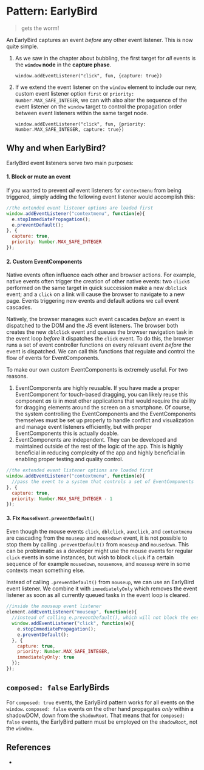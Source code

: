 # Pattern: EarlyBird

> gets the worm!

An EarlyBird captures an event *before* any other event listener. This is now quite simple.
 
1. As we saw in the chapter about bubbling, the first target for *all* events is the **`window` node** in the **capture phase**. 

   `window.addEventListener("click", fun, {capture: true})`

2. If we extend the event listener on the `window` element to include our new, custom event listener option `first` or `priority: Number.MAX_SAFE_INTEGER`, we can with also alter the sequence of the event listener on the `window` target to control the propagation order between event listeners within the same target node.

   `window.addEventListener("click", fun, {priority: Number.MAX_SAFE_INTEGER, capture: true})`  

## Why and when EarlyBird?

EarlyBird event listeners serve two main purposes:

#### 1. Block or mute an event

If you wanted to prevent *all* event listeners for `contextmenu` from being triggered, simply adding the following event listener would accomplish this:

```javascript
//the extended event listener options are loaded first
window.addEventListener("contextmenu", function(e){
  e.stopImmediatePropagation(); 
  e.preventDefault();
}, {
  capture: true, 
  priority: Number.MAX_SAFE_INTEGER
});
``` 

#### 2. Custom EventComponents

Native events often influence each other and browser actions. For example, native events often trigger the creation of other native events:  two `click`s performed on the same target in quick succession make a new `dblclick` event; and a `click` on a link will cause the browser to navigate to a new page. Events triggering new events and default actions we call event cascades.

Natively, the browser manages such event cascades *before* an event is dispatched to the DOM and the JS event listeners. The browser both creates the new `dblclick` event and queues the browser navigation task in the event loop *before* it dispatches the `click` event. To do this, the browser runs a set of event controller functions on every relevant event *before* the event is dispatched. We can call this functions that regulate and control the flow of events for EventComponents.

To make our own custom EventComponents is extremely useful. For two reasons.
1. EventComponents are highly reusable. If you have made a proper EventComponent for touch-based dragging, you can likely reuse this component *as is* in most other applications that would require the ability for dragging elements around the screen on a smartphone. Of course, the system controlling the EventComponents and the EventComponents themselves must be set up properly to handle conflict and visualization and manage event listeners efficiently, but with proper EventComponents this is actually doable. 
2. EventComponents are independent. They can be developed and maintained outside of the rest of the logic of the app. This is highly beneficial in reducing complexity of the app and highly beneficial in enabling proper testing and quality control. 

```javascript
//the extended event listener options are loaded first
window.addEventListener("contextmenu", function(e){
  //pass the event to a system that controls a set of EventComponents
}, {
  capture: true, 
  priority: Number.MAX_SAFE_INTEGER - 1
});
``` 

#### 3. Fix `MouseEvent.preventDefault()`

Even though the mouse events `click`, `dblclick`, `auxclick`, and `contextmenu` are cascading from the `mouseup` and `mousedown` event, it is not possible to stop them by calling `.preventDefault()` from `mouseup` and `mousedown`. This can be problematic as a developer might use the mouse events for regular `click` events in some instances, but wish to block `click` if a certain sequence of for example `mousedown`, `mousemove`, and `mouseup` were in some contexts mean something else.

Instead of calling `.preventDefault()` from `mouseup`, we can use an EarlyBird event listener. We combine it with `immediatelyOnly` which removes the event listener as soon as all currently queued tasks in the event loop is cleared.

```javascript
//inside the mouseup event listener
element.addEventListener("mouseup", function(e){
  //instead of calling e.preventDefault(), which will not block the ensuing click
  window.addEventListener("click", function(e){
    e.stopImmediatePropagation(); 
    e.preventDefault();
  }, {
    capture: true, 
    priority: Number.MAX_SAFE_INTEGER,
    immediatelyOnly: true
  });
});
```

## `composed: false` EarlyBirds

For `composed: true` events, the EarlyBird pattern works for all events on the `window`. `composed: false` events on the other hand propagates *only* within a shadowDOM, down from the `shadowRoot`. That means that for `composed: false` events, the EarlyBird pattern must be employed on the `shadowRoot`, not the `window`. 
   
## References

 * 